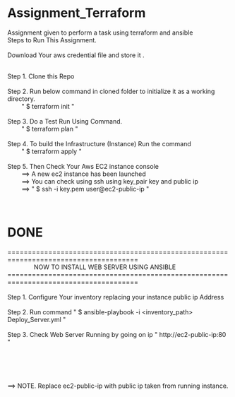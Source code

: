 # Assignment_Terraform <br />
Assignment given to perform a task using terraform and ansible <br />
Steps to Run This Assignment. <br /> <br />
Download Your aws credential file and store it . <br /><br />

Step 1. Clone this Repo <br /> <br />
Step 2. Run below command in cloned folder to initialize it as a working directory. <br />
  &emsp;&emsp;    " $ terraform init " <br /><br />
Step 3. Do a Test Run Using Command.<br />
  &emsp;&emsp;    " $ terraform plan " <br /><br />
Step 4. To build the Infrastructure (Instance) Run the command <br />
  &emsp;&emsp;    " $ terraform apply " <br /><br />
Step 5. Then Check Your Aws EC2 instance console <br />
  &emsp;&emsp; ==> A new ec2 instance has been launched <br />
  &emsp;&emsp; ==> You can check using ssh using key_pair key and public ip <br />
  &emsp;&emsp; ==> " $ ssh -i key.pem user@ec2-public-ip " <br /> <br /> <br />
# DONE
======================================================================================<br />
&emsp;&emsp;&emsp;&emsp; NOW TO INSTALL WEB SERVER USING ANSIBLE <br />
======================================================================================<br /> <br />
Step 1. Configure Your inventory replacing your instance public ip Address <br /> <br />
Step 2. Run command " $ ansible-playbook -i <inventory_path> Deploy_Server.yml " <br /><br />
Step 3. Check Web Server Running by going on ip " http://ec2-public-ip:80 " <br /><br /><br /><br /><br />

==> NOTE. Replace ec2-public-ip with public ip taken from running instance.
